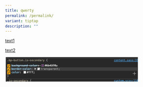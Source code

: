 ```yaml
---
title: qwerty
permalink: /permalink/
variant: tiptap
description: ""
---
```

<p><a href="link1-1-modified" rel="noopener noreferrer nofollow" target="_blank">text1</a></p><p><a href="link2-2-modifyed" rel="noopener noreferrer nofollow" target="_blank">text2</a></p><div class="isomer-image-wrapper"><img alt="alt text" src="/images/Screenshot_2023_11_09_at_1_06_21_PM.png"></div>